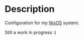 # Description

Configuration for my [NixOS](https://nixos.org/) system.

Still a work in progress :)
